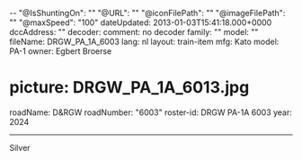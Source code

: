 --
"@IsShuntingOn": ""
"@URL": ""
"@iconFilePath": ""
"@imageFilePath": ""
"@maxSpeed": "100"
dateUpdated: 2013-01-03T15:41:18.000+0000
dccAddress: ""
decoder:
comment: no decoder
family: ""
model: ""
fileName: DRGW_PA_1A_6003
lang: nl
layout: train-item
mfg: Kato
model: PA-1
owner: Egbert Broerse

# picture: DRGW_PA_1A_6013.jpg

roadName: D&RGW
roadNumber: "6003"
roster-id: DRGW PA-1A 6003
year: 2024

---

Silver

